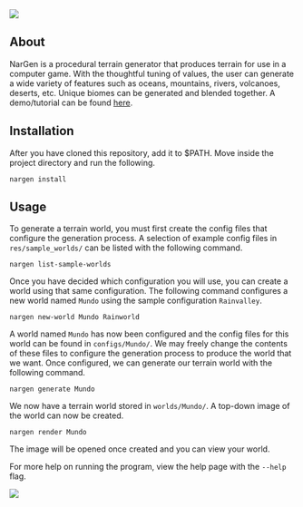 <img src="https://jackjmiller.ams3.digitaloceanspaces.com/nargen/game.png"/>

## About

NarGen is a procedural terrain generator that produces terrain for use in a computer game. With the thoughtful tuning of values, the user can generate a wide variety of features such as oceans, mountains, rivers, volcanoes, deserts, etc. Unique biomes can be generated and blended together. A demo/tutorial can be found [here](https://jackjmiller.net/articles/generating-terrain-with-nargen.html).

## Installation

After you have cloned this repository, add it to $PATH. Move inside the project directory and run the following.

```
nargen install
```

## Usage

To generate a terrain world, you must first create the config files that configure the generation process. A selection of example config files in `res/sample_worlds/` can be listed with the following command.

```
nargen list-sample-worlds
```

Once you have decided which configuration you will use, you can create a world using that same configuration. The following command configures a new world named `Mundo` using the sample configuration `Rainvalley`.

```
nargen new-world Mundo Rainworld
```

A world named `Mundo` has now been configured and the config files for this world can be found in `configs/Mundo/`. We may freely change the contents of these files to configure the generation process to produce the world that we want. Once configured, we can generate our terrain world with the following command.

```
nargen generate Mundo
```

We now have a terrain world stored in `worlds/Mundo/`. A top-down image of the world can now be created.

```
nargen render Mundo
```

The image will be opened once created and you can view your world.

For more help on running the program, view the help page with the `--help` flag.

<img src="https://jackjmiller.ams3.digitaloceanspaces.com/nargen/readme_island.png"/>
